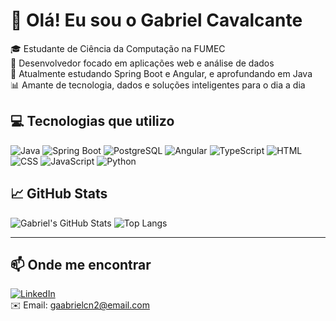 # 👋 Olá! Eu sou o Gabriel Cavalcante

🎓 Estudante de Ciência da Computação na FUMEC  
🚀 Desenvolvedor focado em aplicações web e análise de dados  
🌱 Atualmente estudando Spring Boot e Angular, e aprofundando em Java  
📊 Amante de tecnologia, dados e soluções inteligentes para o dia a dia

## 💻 Tecnologias que utilizo

![Java](https://img.shields.io/badge/Java-ED8B00?style=for-the-badge&logo=openjdk&logoColor=white)
![Spring Boot](https://img.shields.io/badge/Spring_Boot-6DB33F?style=for-the-badge&logo=spring-boot&logoColor=white)
![PostgreSQL](https://img.shields.io/badge/PostgreSQL-316192?style=for-the-badge&logo=postgresql&logoColor=white)
![Angular](https://img.shields.io/badge/Angular-DD0031?style=for-the-badge&logo=angular&logoColor=white)
![TypeScript](https://img.shields.io/badge/TypeScript-3178C6?style=for-the-badge&logo=typescript&logoColor=white)
![HTML](https://img.shields.io/badge/HTML5-E34F26?style=for-the-badge&logo=html5&logoColor=white)
![CSS](https://img.shields.io/badge/CSS3-1572B6?style=for-the-badge&logo=css3&logoColor=white)
![JavaScript](https://img.shields.io/badge/JavaScript-F7DF1E?style=for-the-badge&logo=javascript&logoColor=black)
![Python](https://img.shields.io/badge/Python-3776AB?style=for-the-badge&logo=python&logoColor=white)

## 📈 GitHub Stats

![Gabriel's GitHub Stats](https://github-readme-stats.vercel.app/api?username=gaabrielcn&show_icons=true&theme=radical)
![Top Langs](https://github-readme-stats.vercel.app/api/top-langs/?username=gaabrielcn&layout=compact&theme=radical)

---

## 📫 Onde me encontrar

[![LinkedIn](https://img.shields.io/badge/-LinkedIn-0A66C2?style=for-the-badge&logo=linkedin&logoColor=white)](https://www.linkedin.com/in/gabriel-cavalcante-05742b240/)  
✉️ Email: gaabrielcn2@email.com
